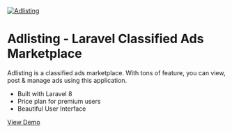 [![Adlisting](https://s3.envato.com/files/366747542/Preview%20Images.jpg)](https://codecanyon.net/item/adlisting-laravel-classified-ads/34961310)

# Adlisting - Laravel Classified Ads Marketplace

Adlisting is a classified ads marketplace. With tons of feature, you can view, post & manage ads using this application.

- Built with Laravel 8
- Price plan for premium users
- Beautiful User Interface

[View Demo](https://codecanyon.net/item/adlisting-laravel-classified-ads/34961310)
